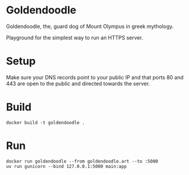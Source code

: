 # Goldendoodle
Goldendoodle, the, guard dog of Mount Olympus in greek mythology.

Playground for the simplest way to run an HTTPS server.

# Setup
Make sure your DNS records point to your public IP and that ports 80 and 443 are open to the public and directed towards the server.

# Build
```
docker build -t goldendoodle .       
```

# Run
```
docker run goldendoodle --from goldendoodle.art --to :5000   
uv run gunicorn --bind 127.0.0.1:5000 main:app
```